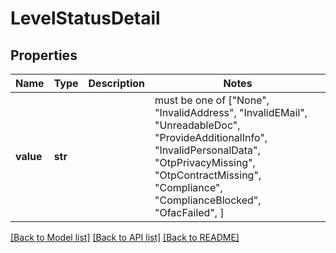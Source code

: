 # LevelStatusDetail


## Properties
Name | Type | Description | Notes
------------ | ------------- | ------------- | -------------
**value** | **str** |  |  must be one of ["None", "InvalidAddress", "InvalidEMail", "UnreadableDoc", "ProvideAdditionalInfo", "InvalidPersonalData", "OtpPrivacyMissing", "OtpContractMissing", "Compliance", "ComplianceBlocked", "OfacFailed", ]

[[Back to Model list]](../README.md#documentation-for-models) [[Back to API list]](../README.md#documentation-for-api-endpoints) [[Back to README]](../README.md)



